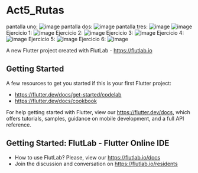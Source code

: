 # Act5_Rutas

pantalla uno: ![image](https://github.com/user-attachments/assets/e51c4c91-2f81-40cb-abc1-21e3878aaea2)
pantalla dos: ![image](https://github.com/user-attachments/assets/7dffe52f-7a28-4642-afc8-ed37ab98821c)
pantalla tres: ![image](https://github.com/user-attachments/assets/26d0e3bc-da1b-4d34-a71a-b752f9703951)
![image](https://github.com/user-attachments/assets/233661f8-8bbd-4464-876c-d06f3b73551e)
Ejercicio 1: ![image](https://github.com/user-attachments/assets/87d75c10-097b-49d5-9505-9ab348b3a192)
Ejercicio 2: ![image](https://github.com/user-attachments/assets/122cb2cc-91e7-4d13-9bce-7f29a06add13)
Ejercicio 3: ![image](https://github.com/user-attachments/assets/c59ed5ab-c885-4067-af27-b363e4b515b6)
Ejercicio 4: ![image](https://github.com/user-attachments/assets/3d685c15-7070-482e-bb5c-c5de54a83afd)
Ejercicio 5: ![image](https://github.com/user-attachments/assets/f115b0d1-7562-45f5-8a54-f4513e9411e0)
Ejercicio 6: ![image](https://github.com/user-attachments/assets/a5465ad9-ccb0-4956-90df-ec24af8edfe1)


A new Flutter project created with FlutLab - https://flutlab.io

## Getting Started

A few resources to get you started if this is your first Flutter project:

- https://flutter.dev/docs/get-started/codelab
- https://flutter.dev/docs/cookbook

For help getting started with Flutter, view our
https://flutter.dev/docs, which offers tutorials,
samples, guidance on mobile development, and a full API reference.

## Getting Started: FlutLab - Flutter Online IDE

- How to use FlutLab? Please, view our https://flutlab.io/docs
- Join the discussion and conversation on https://flutlab.io/residents
